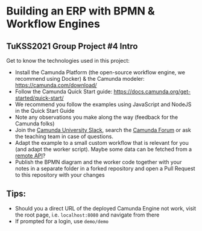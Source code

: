 # Building an ERP with BPMN &amp; Workflow Engines
## TuKSS2021 Group Project #4 Intro

Get to know the technologies used in this project:

* Install the Camunda Platform (the open-source workflow engine, we recommend using Docker) & the Camunda modeler: https://camunda.com/download/
* Follow the Camunda Quick Start guide: https://docs.camunda.org/get-started/quick-start/
* We recommend you follow the examples using JavaScript and NodeJS in the Quick Start Guide
* Note any observations you make along the way (feedback for the Camunda folks)
* Join the [Camunda University Slack](https://camunda-university.slack.com), search the [Camunda Forum](https://forum.camunda.org) or ask the teaching team in case of questions.
* Adapt the example to a small custom workflow that is relevant for you (and adapt the worker script). Maybe some data can be fetched from a [remote API](https://apilist.fun)?
* Publish the BPMN diagram and the worker code together with your notes in a separate folder in a forked repository and open a Pull Request to this repository with your changes

## Tips:
* Should you a direct URL of the deployed Camunda Engine not work, visit the root page, i.e. `localhost:8080` and navigate from there
* If prompted for a login, use `demo/demo`
